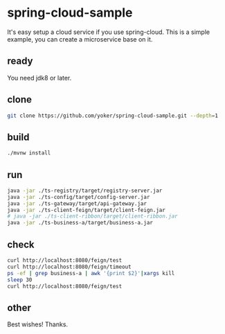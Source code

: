 # spring-cloud-sample
It's easy setup a cloud service if you use spring-cloud. This is a simple example, you can create a microservice base on it.

## ready
You need jdk8 or later.

## clone
```bash
git clone https://github.com/yoker/spring-cloud-sample.git --depth=1
```

## build
```bash
./mvnw install
```

## run
```bash
java -jar ./ts-registry/target/registry-server.jar
java -jar ./ts-config/target/config-server.jar
java -jar ./ts-gateway/target/api-gateway.jar
java -jar ./ts-client-feign/target/client-feign.jar
# java -jar ./ts-client-ribbon/target/client-ribbon.jar
java -jar ./ts-business-a/target/business-a.jar
```

## check
```bash
curl http://localhost:8080/feign/test
curl http://localhost:8080/feign/timeout
ps -ef | grep business-a | awk '{print $2}'|xargs kill
sleep 30
curl http://localhost:8080/feign/test
```

## other
Best wishes! Thanks.
